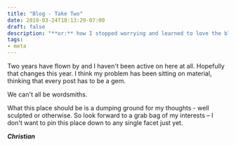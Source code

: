 ```yaml
---
title: "Blog - Take Two"
date: 2019-03-24T18:13:29-07:00
draft: false
description: "**or:** how I stopped worrying and learned to love the blog."
tags:
- meta
---
```


Two years have flown by and I haven't been active on here at all. Hopefully that changes this year. I think my problem has been sitting on material, thinking that every post has to be a gem.

We can't all be wordsmiths.

What this place should be is a dumping ground for my thoughts - well sculpted or otherwise. So look forward to a grab bag of my interests – I don't want to pin this place down to any single facet just yet.

___Christian___
